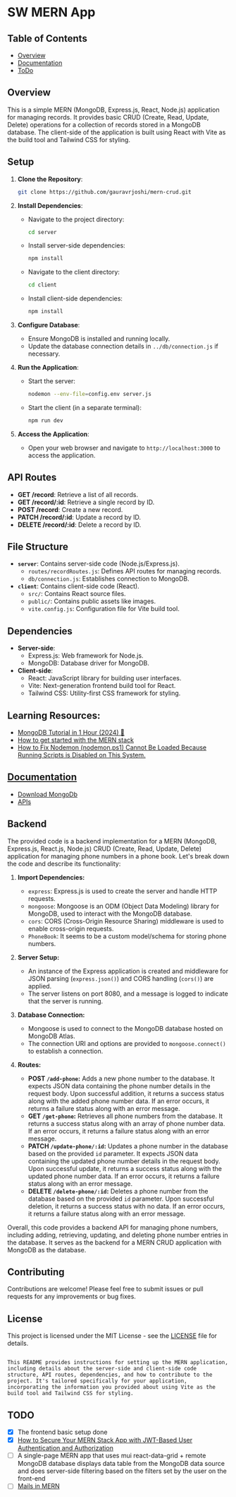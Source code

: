 ﻿# SW MERN App

## Table of Contents

-   [Overview](#overview)
-   [Documentation](#documentation)
-   [ToDo](#todo)


## Overview
This is a simple MERN (MongoDB, Express.js, React, Node.js) application for managing records. It provides basic CRUD (Create, Read, Update, Delete) operations for a collection of records stored in a MongoDB database. The client-side of the application is built using React with Vite as the build tool and Tailwind CSS for styling.

## Setup
1. **Clone the Repository**: 
   ```bash
   git clone https://github.com/gauravrjoshi/mern-crud.git
   ```

2. **Install Dependencies**:
   - Navigate to the project directory:
     ```bash
     cd server
     ```
   - Install server-side dependencies:
     ```bash
     npm install
     ```
   - Navigate to the client directory:
     ```bash
     cd client
     ```
   - Install client-side dependencies:
     ```bash
     npm install
     ```

3. **Configure Database**:
   - Ensure MongoDB is installed and running locally.
   - Update the database connection details in `../db/connection.js` if necessary.

4. **Run the Application**:
   - Start the server:
     ```bash
     nodemon --env-file=config.env server.js
     ```
   - Start the client (in a separate terminal):
     ```bash
     npm run dev
     ```

5. **Access the Application**:
   - Open your web browser and navigate to `http://localhost:3000` to access the application.

## API Routes
- **GET /record**: Retrieve a list of all records.
- **GET /record/:id**: Retrieve a single record by ID.
- **POST /record**: Create a new record.
- **PATCH /record/:id**: Update a record by ID.
- **DELETE /record/:id**: Delete a record by ID.

## File Structure
- **`server`**: Contains server-side code (Node.js/Express.js).
  - `routes/recordRoutes.js`: Defines API routes for managing records.
  - `db/connection.js`: Establishes connection to MongoDB.
- **`client`**: Contains client-side code (React).
  - `src/`: Contains React source files.
  - `public/`: Contains public assets like images.
  - `vite.config.js`: Configuration file for Vite build tool.

## Dependencies
- **Server-side**:
  - Express.js: Web framework for Node.js.
  - MongoDB: Database driver for MongoDB.
- **Client-side**:
  - React: JavaScript library for building user interfaces.
  - Vite: Next-generation frontend build tool for React.
  - Tailwind CSS: Utility-first CSS framework for styling.



## Learning Resources:
 - [MongoDB Tutorial in 1 Hour (2024) 🍃](https://www.youtube.com/watch?v=J6mDkcqU_ZE)
 - [How to get started with the MERN stack](https://www.mongodb.com/languages/mern-stack-tutorial)
 - [How to Fix Nodemon (nodemon.ps1) Cannot Be Loaded Because Running Scripts is Disabled on This System.](https://dev.to/jumbo02/how-to-fix-nodemon-nodemon-ps1-cannot-be-loaded-because-running-scripts-is-disabled-on-this-system-27km)

## [Documentation](https://docs.google.com/document/d/1fOS9ykJq5JkBTggqGvQehEprqKj2l9jeiW8U49dExWA/edit?usp=sharing)

- [Download MongoDb](https://www.mongodb.com/try/download/community)
- [APIs](https://documenter.getpostman.com/view/21176684/2sA35G42mr)

## Backend

The provided code is a backend implementation for a MERN (MongoDB, Express.js, React.js, Node.js) CRUD (Create, Read, Update, Delete) application for managing phone numbers in a phone book. Let's break down the code and describe its functionality:

1. **Import Dependencies:**
   - `express`: Express.js is used to create the server and handle HTTP requests.
   - `mongoose`: Mongoose is an ODM (Object Data Modeling) library for MongoDB, used to interact with the MongoDB database.
   - `cors`: CORS (Cross-Origin Resource Sharing) middleware is used to enable cross-origin requests.
   - `PhoneBook`: It seems to be a custom model/schema for storing phone numbers.

2. **Server Setup:**
   - An instance of the Express application is created and middleware for JSON parsing (`express.json()`) and CORS handling (`cors()`) are applied.
   - The server listens on port 8080, and a message is logged to indicate that the server is running.

3. **Database Connection:**
   - Mongoose is used to connect to the MongoDB database hosted on MongoDB Atlas.
   - The connection URI and options are provided to `mongoose.connect()` to establish a connection.

4. **Routes:**
   - **POST `/add-phone`:** Adds a new phone number to the database. It expects JSON data containing the phone number details in the request body. Upon successful addition, it returns a success status along with the added phone number data. If an error occurs, it returns a failure status along with an error message.
   - **GET `/get-phone`:** Retrieves all phone numbers from the database. It returns a success status along with an array of phone number data. If an error occurs, it returns a failure status along with an error message.
   - **PATCH `/update-phone/:id`:** Updates a phone number in the database based on the provided `id` parameter. It expects JSON data containing the updated phone number details in the request body. Upon successful update, it returns a success status along with the updated phone number data. If an error occurs, it returns a failure status along with an error message.
   - **DELETE `/delete-phone/:id`:** Deletes a phone number from the database based on the provided `id` parameter. Upon successful deletion, it returns a success status with no data. If an error occurs, it returns a failure status along with an error message.

Overall, this code provides a backend API for managing phone numbers, including adding, retrieving, updating, and deleting phone number entries in the database. It serves as the backend for a MERN CRUD application with MongoDB as the database.


## Contributing
Contributions are welcome! Please feel free to submit issues or pull requests for any improvements or bug fixes.

## License
This project is licensed under the MIT License - see the [LICENSE](./LICENSE) file for details.
```

This README provides instructions for setting up the MERN application, including details about the server-side and client-side code structure, API routes, dependencies, and how to contribute to the project. It's tailored specifically for your application, incorporating the information you provided about using Vite as the build tool and Tailwind CSS for styling.
```

## TODO

- [x] The frontend basic setup done
- [x] [How to Secure Your MERN Stack App with JWT-Based User Authentication and Authorization](https://www.freecodecamp.org/news/how-to-secure-your-mern-stack-application/)
- [ ] A single-page MERN app that uses mui react-data-grid + remote MongoDB database displays data table from the MongoDB data source and does server-side filtering based on the filters set by the user on the front-end
- [ ] [Mails in MERN](https://www.nodemailer.com/)